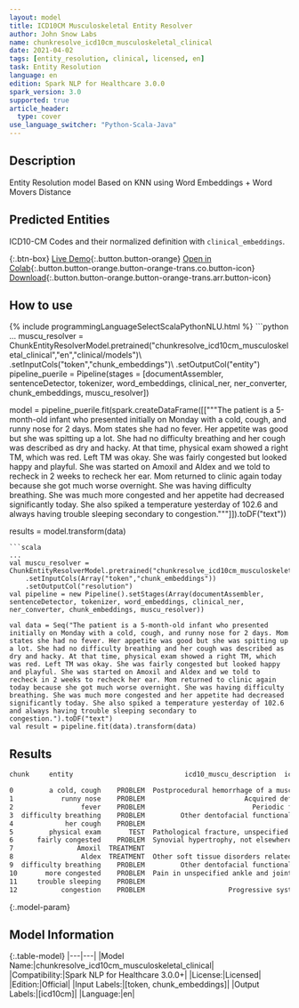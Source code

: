 ```yaml
---
layout: model
title: ICD10CM Musculoskeletal Entity Resolver
author: John Snow Labs
name: chunkresolve_icd10cm_musculoskeletal_clinical
date: 2021-04-02
tags: [entity_resolution, clinical, licensed, en]
task: Entity Resolution
language: en
edition: Spark NLP for Healthcare 3.0.0
spark_version: 3.0
supported: true
article_header:
  type: cover
use_language_switcher: "Python-Scala-Java"
---
```


## Description

Entity Resolution model Based on KNN using Word Embeddings + Word Movers Distance

## Predicted Entities

ICD10-CM Codes and their normalized definition with `clinical_embeddings`.

{:.btn-box}
[Live Demo](https://demo.johnsnowlabs.com/healthcare/ER_ICD10_CM/){:.button.button-orange}
[Open in Colab](https://colab.research.google.com/github/JohnSnowLabs/spark-nlp-workshop/blob/master/tutorials/Certification_Trainings/Healthcare/3.Clinical_Entity_Resolvers.ipynb){:.button.button-orange.button-orange-trans.co.button-icon}
[Download](https://s3.amazonaws.com/auxdata.johnsnowlabs.com/clinical/models/chunkresolve_icd10cm_musculoskeletal_clinical_en_3.0.0_3.0_1617355429847.zip){:.button.button-orange.button-orange-trans.arr.button-icon}

## How to use



<div class="tabs-box" markdown="1">
{% include programmingLanguageSelectScalaPythonNLU.html %}
```python
...
muscu_resolver = ChunkEntityResolverModel.pretrained("chunkresolve_icd10cm_musculoskeletal_clinical","en","clinical/models")\
	.setInputCols("token","chunk_embeddings")\
	.setOutputCol("entity")
pipeline_puerile = Pipeline(stages = [documentAssembler, sentenceDetector, tokenizer, word_embeddings, clinical_ner, ner_converter, chunk_embeddings, muscu_resolver])

model = pipeline_puerile.fit(spark.createDataFrame([["""The patient is a 5-month-old infant who presented initially on Monday with a cold, cough, and runny nose for 2 days. Mom states she had no fever. Her appetite was good but she was spitting up a lot. She had no difficulty breathing and her cough was described as dry and hacky. At that time, physical exam showed a right TM, which was red. Left TM was okay. She was fairly congested but looked happy and playful. She was started on Amoxil and Aldex and we told to recheck in 2 weeks to recheck her ear. Mom returned to clinic again today because she got much worse overnight. She was having difficulty breathing. She was much more congested and her appetite had decreased significantly today. She also spiked a temperature yesterday of 102.6 and always having trouble sleeping secondary to congestion."""]]).toDF("text"))

results = model.transform(data)
```
```scala
...
val muscu_resolver = ChunkEntityResolverModel.pretrained("chunkresolve_icd10cm_musculoskeletal_clinical","en","clinical/models")
	.setInputCols(Array("token","chunk_embeddings"))
	.setOutputCol("resolution")
val pipeline = new Pipeline().setStages(Array(documentAssembler, sentenceDetector, tokenizer, word_embeddings, clinical_ner, ner_converter, chunk_embeddings, muscu_resolver))

val data = Seq("The patient is a 5-month-old infant who presented initially on Monday with a cold, cough, and runny nose for 2 days. Mom states she had no fever. Her appetite was good but she was spitting up a lot. She had no difficulty breathing and her cough was described as dry and hacky. At that time, physical exam showed a right TM, which was red. Left TM was okay. She was fairly congested but looked happy and playful. She was started on Amoxil and Aldex and we told to recheck in 2 weeks to recheck her ear. Mom returned to clinic again today because she got much worse overnight. She was having difficulty breathing. She was much more congested and her appetite had decreased significantly today. She also spiked a temperature yesterday of 102.6 and always having trouble sleeping secondary to congestion.").toDF("text")
val result = pipeline.fit(data).transform(data)
```
</div>

## Results

```bash
chunk     entity                            icd10_muscu_description  icd10_muscu_code

0         a cold, cough    PROBLEM  Postprocedural hemorrhage of a musculoskeletal...  M96831
1            runny nose    PROBLEM                         Acquired deformity of nose  M950
2                 fever    PROBLEM                           Periodic fever syndromes  M041
3  difficulty breathing    PROBLEM         Other dentofacial functional abnormalities  M2659
4             her cough    PROBLEM                                        Cervicalgia  M542
5         physical exam       TEST  Pathological fracture, unspecified toe(s), seq...  M84479S
6      fairly congested    PROBLEM  Synovial hypertrophy, not elsewhere classified...  M67262
7                Amoxil  TREATMENT                                        Torticollis  M436
8                 Aldex  TREATMENT  Other soft tissue disorders related to use, ov...  M7088
9  difficulty breathing    PROBLEM         Other dentofacial functional abnormalities  M2659
10       more congested    PROBLEM  Pain in unspecified ankle and joints of unspec...  M25579
11     trouble sleeping    PROBLEM                                      Low back pain  M545
12           congestion    PROBLEM                     Progressive systemic sclerosis  M340
```

{:.model-param}
## Model Information

{:.table-model}
|---|---|
|Model Name:|chunkresolve_icd10cm_musculoskeletal_clinical|
|Compatibility:|Spark NLP for Healthcare 3.0.0+|
|License:|Licensed|
|Edition:|Official|
|Input Labels:|[token, chunk_embeddings]|
|Output Labels:|[icd10cm]|
|Language:|en|